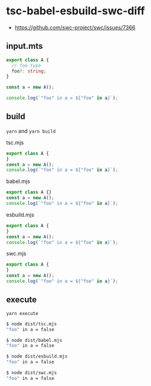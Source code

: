 # tsc-babel-esbuild-swc-diff

- https://github.com/swc-project/swc/issues/7366

## input.mts

```typescript
export class A {
  // foo type
  foo?: string;
}

const a = new A();

console.log(`"foo" in a = ${"foo" in a}`);
```

## build

`yarn` and `yarn build`

tsc.mjs

```javascript
export class A {
}
const a = new A();
console.log(`"foo" in a = ${"foo" in a}`);
```

babel.mjs

```javascript
export class A {}
const a = new A();
console.log(`"foo" in a = ${"foo" in a}`);
```

esbuild.mjs

```javascript
export class A {
}
const a = new A();
console.log(`"foo" in a = ${"foo" in a}`);
```

swc.mjs

```javascript
export class A {
}
const a = new A();
console.log(`"foo" in a = ${"foo" in a}`);
```

## execute

`yarn execute`

```sh
$ node dist/tsc.mjs
"foo" in a = false

$ node dist/babel.mjs
"foo" in a = false

$ node dist/esbuild.mjs
"foo" in a = false

$ node dist/swc.mjs
"foo" in a = false
```
